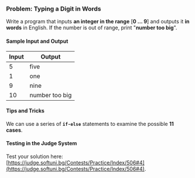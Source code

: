 ### Problem: Typing a Digit in Words

Write a program that inputs **an integer in the range** [**0 ... 9**] and outputs it **in words** in English. If the number is out of range, print "**number too big**".

#### Sample Input and Output

| Input | Output |
| --- | ---- |
| 5 | five |
| 1 | one |
| 9 | nine |
| 10 | number too big |

#### Tips and Tricks

We can use a series of **`if-else`** statements to examine the possible **11 cases**.

#### Testing in the Judge System

Test your solution here: [https://judge.softuni.bg/Contests/Practice/Index/506#4](https://judge.softuni.bg/Contests/Practice/Index/506#4).
